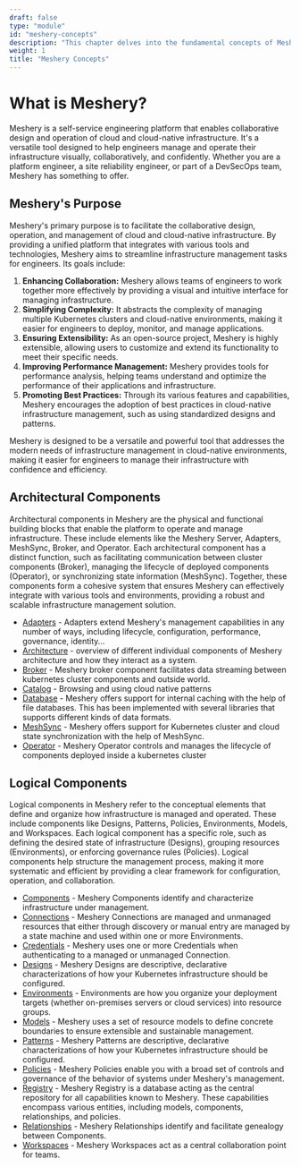 ```yaml
---
draft: false
type: "module"
id: "meshery-concepts"
description: "This chapter delves into the fundamental concepts of Meshery, explaining its purpose, and the architectural and logical components that form its foundation."
weight: 1
title: "Meshery Concepts"
---
```


# What is Meshery?

Meshery is a self-service engineering platform that enables collaborative design and operation of cloud and cloud-native infrastructure. It's a versatile tool designed to help engineers manage and operate their infrastructure visually, collaboratively, and confidently. Whether you are a platform engineer, a site reliability engineer, or part of a DevSecOps team, Meshery has something to offer. 

## Meshery's Purpose

Meshery's primary purpose is to facilitate the collaborative design, operation, and management of cloud and cloud-native infrastructure. By providing a unified platform that integrates with various tools and technologies, Meshery aims to streamline infrastructure management tasks for engineers. Its goals include:

1. **Enhancing Collaboration:** Meshery allows teams of engineers to work together more effectively by providing a visual and intuitive interface for managing infrastructure.  
2. **Simplifying Complexity:** It abstracts the complexity of managing multiple Kubernetes clusters and cloud-native environments, making it easier for engineers to deploy, monitor, and manage applications.  
3. **Ensuring Extensibility:** As an open-source project, Meshery is highly extensible, allowing users to customize and extend its functionality to meet their specific needs.  
4. **Improving Performance Management:** Meshery provides tools for performance analysis, helping teams understand and optimize the performance of their applications and infrastructure.  
5. **Promoting Best Practices:** Through its various features and capabilities, Meshery encourages the adoption of best practices in cloud-native infrastructure management, such as using standardized designs and patterns.

Meshery is designed to be a versatile and powerful tool that addresses the modern needs of infrastructure management in cloud-native environments, making it easier for engineers to manage their infrastructure with confidence and efficiency.

## Architectural Components

Architectural components in Meshery are the physical and functional building blocks that enable the platform to operate and manage infrastructure. These include elements like the Meshery Server, Adapters, MeshSync, Broker, and Operator. Each architectural component has a distinct function, such as facilitating communication between cluster components (Broker), managing the lifecycle of deployed components (Operator), or synchronizing state information (MeshSync). Together, these components form a cohesive system that ensures Meshery can effectively integrate with various tools and environments, providing a robust and scalable infrastructure management solution.

* [Adapters](https://docs.meshery.io/concepts/architecture/adapters) - Adapters extend Meshery's management capabilities in any number of ways, including lifecycle, configuration, performance, governance, identity...  
* [Architecture](https://docs.meshery.io/concepts/architecture) - overview of different individual components of Meshery architecture and how they interact as a system.  
* [Broker](https://docs.meshery.io/concepts/architecture/broker) - Meshery broker component facilitates data streaming between kubernetes cluster components and outside world.  
* [Catalog](https://docs.meshery.io/concepts/catalog) - Browsing and using cloud native patterns  
* [Database](https://docs.meshery.io/concepts/architecture/database) - Meshery offers support for internal caching with the help of file databases. This has been implemented with several libraries that supports different kinds of data formats.  
* [MeshSync](https://docs.meshery.io/concepts/architecture/meshsync) - Meshery offers support for Kubernetes cluster and cloud state synchronization with the help of MeshSync.  
* [Operator](https://docs.meshery.io/concepts/architecture/operator) - Meshery Operator controls and manages the lifecycle of components deployed inside a kubernetes cluster

## Logical Components

Logical components in Meshery refer to the conceptual elements that define and organize how infrastructure is managed and operated. These include components like Designs, Patterns, Policies, Environments, Models, and Workspaces. Each logical component has a specific role, such as defining the desired state of infrastructure (Designs), grouping resources (Environments), or enforcing governance rules (Policies). Logical components help structure the management process, making it more systematic and efficient by providing a clear framework for configuration, operation, and collaboration.

* [Components](https://docs.meshery.io/concepts/logical/components) - Meshery Components identify and characterize infrastructure under management.  
* [Connections](https://docs.meshery.io/concepts/logical/connections) - Meshery Connections are managed and unmanaged resources that either through discovery or manual entry are managed by a state machine and used within one or more Environments.  
* [Credentials](https://docs.meshery.io/concepts/logical/credentials) - Meshery uses one or more Credentials when authenticating to a managed or unmanaged Connection.  
* [Designs](https://docs.meshery.io/concepts/logical/designs) - Meshery Designs are descriptive, declarative characterizations of how your Kubernetes infrastructure should be configured.  
* [Environments](https://docs.meshery.io/concepts/logical/environments) - Environments are how you organize your deployment targets (whether on-premises servers or cloud services) into resource groups.  
* [Models](https://docs.meshery.io/concepts/logical/models) - Meshery uses a set of resource models to define concrete boundaries to ensure extensible and sustainable management.  
* [Patterns](https://docs.meshery.io/concepts/logical/patterns) - Meshery Patterns are descriptive, declarative characterizations of how your Kubernetes infrastructure should be configured.  
* [Policies](https://docs.meshery.io/concepts/logical/policies) - Meshery Policies enable you with a broad set of controls and governance of the behavior of systems under Meshery's management.  
* [Registry](https://docs.meshery.io/concepts/logical/registry) - Meshery Registry is a database acting as the central repository for all capabilities known to Meshery. These capabilities encompass various entities, including models, components, relationships, and policies.  
* [Relationships](https://docs.meshery.io/concepts/logical/relationships) - Meshery Relationships identify and facilitate genealogy between Components.  
* [Workspaces](https://docs.meshery.io/concepts/logical/workspaces) - Meshery Workspaces act as a central collaboration point for teams.
